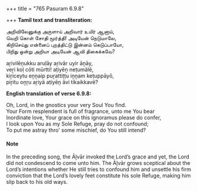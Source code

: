 +++
title = "765 Pasuram 6.9.8"

+++
**Tamil text and transliteration:**

அறிவிலேனுக்கு அருளாய் அறிவார் உயிர் ஆனாய்,  
வெறி கொள் சோதி மூர்த்தி! அடியேன் நெடுமாலே,  
கிறிசெய்து என்னைப் புறத்திட்டு இன்னம் கெடுப்பாயோ,  
பிறிது ஒன்று அறியா அடியேன் ஆவி திகைக்கவே?

aṟivilēṉukku aruḷāy aṟivār uyir āṉāy,  
veṟi koḷ cōti mūrtti! aṭiyēṉ neṭumālē,  
kiṟiceytu eṉṉaip puṟattiṭṭu iṉṉam keṭuppāyō,  
piṟitu oṉṟu aṟiyā aṭiyēṉ āvi tikaikkavē?

**English translation of verse 6.9.8:**

Oh, Lord, in the gnostics your very Soul You find.  
Your Form resplendent is full of fragrance, unto me You bear  
Inordinate love, Your grace on this ignoramus please do confer,  
I look upon You as my Sole Refuge, pray do not confound;  
To put me astray thro' some mischief, do You still intend?

#### Note

In the preceding song, the Āḻvār invoked the Lord’s grace and yet, the Lord did not condescend to come unto him. The Āḻvār grows sceptical about the Lord’s intentions whether He still tries to confound him and unsettle his firm conviction that the Lord’s lovely feet constitute his sole Refuge, making him slip back to his old ways.


